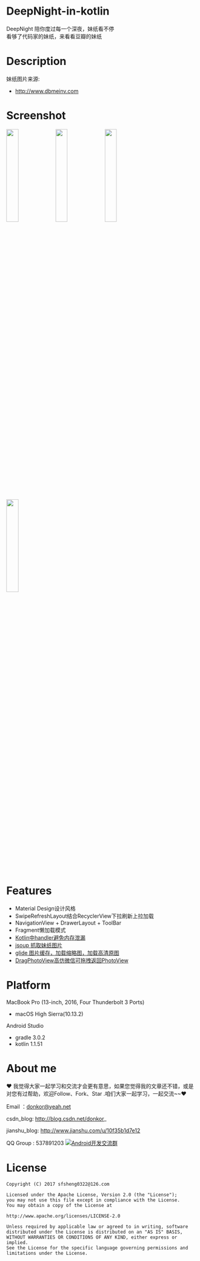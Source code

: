 # DeepNight-in-kotlin
DeepNight 陪你度过每一个深夜，妹纸看不停<br>
看够了代码家的妹纸，来看看豆瓣的妹纸<br>

# Description
妹纸图片来源:<br>
- http://www.dbmeinv.com
# Screenshot

<img src="https://raw.githubusercontent.com/ChenYXin/DeepNight-in-kotlin/master/Screenshot/splash_pic.png" width=25% height=25% />

<img src="https://raw.githubusercontent.com/ChenYXin/DeepNight-in-kotlin/master/Screenshot/md_pic.png" width=25% height=25% />

<img src="https://raw.githubusercontent.com/ChenYXin/DeepNight-in-kotlin/master/Screenshot/all_pic.png" width=25% height=25% />

<img src="https://raw.githubusercontent.com/ChenYXin/DeepNight-in-kotlin/master/Screenshot/drag_pic.png" width=25% height=25% />


# Features
- Material Design设计风格
- SwipeRefreshLayout结合RecyclerView下拉刷新上拉加载
- NavigationView + DrawerLayout + ToolBar
- Fragment懒加载模式
- [Kotlin中handler避免内存泄漏](http://blog.csdn.net/donkor_/article/details/78796518)
- [jsoup 抓取妹纸图片](https://github.com/jhy/jsoup)
- [glide 图片缓存，加载缩略图，加载高清原图](https://github.com/bumptech/glide)
- [DragPhotoView高仿微信可拖拽返回PhotoView](https://github.com/githubwing/DragPhotoView)

# Platform
MacBook Pro (13-inch, 2016, Four Thunderbolt 3 Ports)
- macOS High Sierra(10.13.2)

Android Studio

- gradle 3.0.2
- kotlin 1.1.51

# About me
❤ 我觉得大家一起学习和交流才会更有意思，如果您觉得我的文章还不错，或是对您有过帮助，欢迎Follow、Fork、Star .咱们大家一起学习，一起交流~~❤

Email ：donkor@yeah.net

csdn_blog: http://blog.csdn.net/donkor_

jianshu_blog: http://www.jianshu.com/u/10f35b1d7e12

QQ Group : 537891203
<a target="_blank" href="http://shang.qq.com/wpa/qunwpa?idkey=99f75bb45aa9c94b8c8f23e8cafbd4317da0e1f77f7e8936ed39e78266d1b5b2"><img src="http://img.blog.csdn.net/20160919114825097" alt="Android开发交流群" title="Android开发交流群" border="0"></a>

# License
```
Copyright (C) 2017 sfsheng0322@126.com

Licensed under the Apache License, Version 2.0 (the "License");
you may not use this file except in compliance with the License.
You may obtain a copy of the License at

http://www.apache.org/licenses/LICENSE-2.0

Unless required by applicable law or agreed to in writing, software
distributed under the License is distributed on an "AS IS" BASIS,
WITHOUT WARRANTIES OR CONDITIONS OF ANY KIND, either express or implied.
See the License for the specific language governing permissions and
limitations under the License.
```
